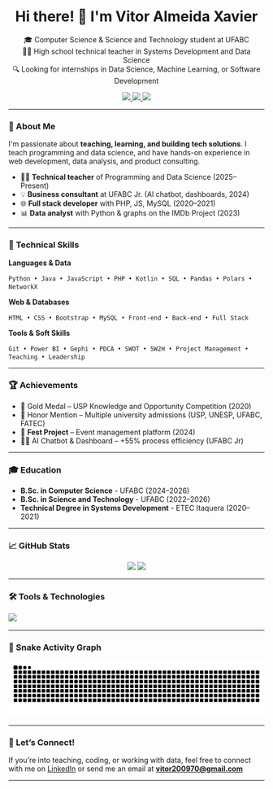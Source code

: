
<h1 align="center">Hi there! 👋 I'm Vitor Almeida Xavier</h1>

<p align="center">
  🎓 Computer Science & Science and Technology student at UFABC <br>
  👨‍🏫 High school technical teacher in Systems Development and Data Science <br>
  🔍 Looking for internships in Data Science, Machine Learning, or Software Development
</p>

<div align="center">
  <a href="https://www.linkedin.com/in/vitor-almeida-xavier-203655288/">
    <img src="https://img.shields.io/badge/LinkedIn-0077B5?style=for-the-badge&logo=linkedin&logoColor=white" />
  </a>
  <a href="mailto:vitor200970@gmail.com">
    <img src="https://img.shields.io/badge/Email-D14836?style=for-the-badge&logo=gmail&logoColor=white" />
  </a>
  <a href="https://github.com/VitorAlmeida21">
    <img src="https://img.shields.io/github/followers/VitorAlmeida21?style=for-the-badge&logo=github" />
  </a>
</div>

---

### 🚀 About Me

I'm passionate about **teaching, learning, and building tech solutions**. I teach programming and data science, and have hands-on experience in web development, data analysis, and product consulting.

- 👨‍💻 **Technical teacher** of Programming and Data Science (2025–Present)
- 💡 **Business consultant** at UFABC Jr. (AI chatbot, dashboards, 2024)
- 🌐 **Full stack developer** with PHP, JS, MySQL (2020–2021)
- 📊 **Data analyst** with Python & graphs on the IMDb Project (2023)

---

### 🧠 Technical Skills

**Languages & Data**
```text
Python • Java • JavaScript • PHP • Kotlin • SQL • Pandas • Polars • NetworkX
```

**Web & Databases**
```text
HTML • CSS • Bootstrap • MySQL • Front-end • Back-end • Full Stack
```

**Tools & Soft Skills**
```text
Git • Power BI • Gephi • PDCA • SWOT • 5W2H • Project Management • Teaching • Leadership
```

---

### 🏆 Achievements

- 🥇 Gold Medal – USP Knowledge and Opportunity Competition (2020)  
- 🏅 Honor Mention – Multiple university admissions (USP, UNESP, UFABC, FATEC)  
- 📱 **Fest Project** – Event management platform (2024)  
- 👨‍💼 AI Chatbot & Dashboard – +55% process efficiency (UFABC Jr)

---

### 🎓 Education

- **B.Sc. in Computer Science** - UFABC (2024–2026)  
- **B.Sc. in Science and Technology** - UFABC (2022–2026)  
- **Technical Degree in Systems Development** - ETEC Itaquera (2020–2021)

---

### 📈 GitHub Stats

<div align="center">
  <img height="150" src="https://github-readme-stats.vercel.app/api?username=VitorAlmeida21&show_icons=true&theme=dracula" />
  <img height="150" src="https://github-readme-stats.vercel.app/api/top-langs/?username=VitorAlmeida21&layout=compact&theme=dracula" />
</div>

---

### 🛠️ Tools & Technologies

<div align="left">
  <img src="https://skillicons.dev/icons?i=python,java,javascript,php,html,css,mysql,git" />
</div>

---

### 🐍 Snake Activity Graph

<img src="https://raw.githubusercontent.com/VitorAlmeida21/VitorAlmeida21/output/snake.svg" alt="Snake animation" />

---

### 🤝 Let’s Connect!

If you’re into teaching, coding, or working with data, feel free to connect with me on [LinkedIn](https://www.linkedin.com/in/vitor-almeida-xavier-203655288/) or send me an email at **vitor200970@gmail.com**
<!-- trigger -->
---
